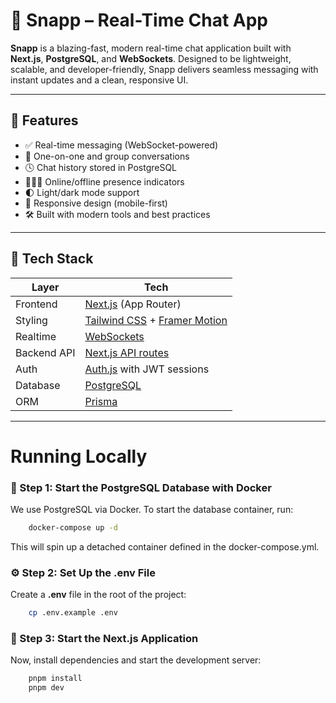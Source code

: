 # 🚀 Snapp – Real-Time Chat App

**Snapp** is a blazing-fast, modern real-time chat application built with **Next.js**, **PostgreSQL**, and **WebSockets**. Designed to be lightweight, scalable, and developer-friendly, Snapp delivers seamless messaging with instant updates and a clean, responsive UI.

---

## 🌟 Features

- ✅ Real-time messaging (WebSocket-powered)
- 💬 One-on-one and group conversations
- 🕓 Chat history stored in PostgreSQL
- 🧑‍🤝‍🧑 Online/offline presence indicators
- 🌓 Light/dark mode support
- 📱 Responsive design (mobile-first)
- 🛠️ Built with modern tools and best practices

---

## 🧱 Tech Stack

| Layer       | Tech                                                                                               |
| ----------- | -------------------------------------------------------------------------------------------------- |
| Frontend    | [Next.js](https://nextjs.org) (App Router)                                                         |
| Styling     | [Tailwind CSS](https://tailwindcss.com) + [Framer Motion](https://www.framer.com/motion/)          |
| Realtime    | [WebSockets](https://developer.mozilla.org/en-US/docs/Web/API/WebSockets_API)                      |
| Backend API | [Next.js API routes](https://nextjs.org/docs/app/building-your-application/routing/route-handlers) |
| Auth        | [Auth.js](https://authjs.dev) with JWT sessions                                                    |
| Database    | [PostgreSQL](https://www.postgresql.org)                                                           |
| ORM         | [Prisma](https://www.prisma.io)                                                                    |

---

# Running Locally

### 🐘 Step 1: Start the PostgreSQL Database with Docker

We use PostgreSQL via Docker. To start the database container, run:

```bash
    docker-compose up -d
```

This will spin up a detached container defined in the docker-compose.yml.

### ⚙️ Step 2: Set Up the .env File

Create a **.env** file in the root of the project:

```bash
    cp .env.example .env
```

### 🚀 Step 3: Start the Next.js Application

Now, install dependencies and start the development server:

```bash
    pnpm install
    pnpm dev
```
